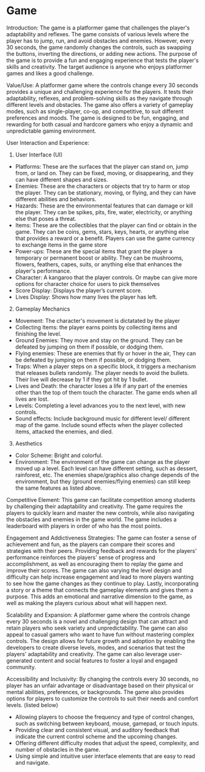 # Game
Introduction: The game is a platformer game that challenges the player's adaptability and reflexes. The game consists of various levels where the player has to jump, run, and avoid obstacles and enemies. However, every 30 seconds, the game randomly changes the controls, such as swapping the buttons, inverting the directions, or adding new actions. The purpose of the game is to provide a fun and engaging experience that tests the player's skills and creativity. The target audience is anyone who enjoys platformer games and likes a good challenge.

Value/Use: A platformer game where the controls change every 30 seconds provides a unique and challenging experience for the players. It tests their adaptability, reflexes, and problem-solving skills as they navigate through different levels and obstacles. The game also offers a variety of gameplay modes, such as single-player, co-op, and competitive, to suit different preferences and moods. The game is designed to be fun, engaging, and rewarding for both casual and hardcore gamers who enjoy a dynamic and unpredictable gaming environment.

User Interaction and Experience:
1. User Interface (UI)

- Platforms: These are the surfaces that the player can stand on, jump from, or land on. They can be fixed, moving, or disappearing, and they can have different shapes and sizes.
- Enemies: These are the characters or objects that try to harm or stop the player. They can be stationary, moving, or flying, and they can have different abilities and behaviors.
- Hazards: These are the environmental features that can damage or kill the player. They can be spikes, pits, fire, water, electricity, or anything else that poses a threat.
- Items: These are the collectibles that the player can find or obtain in the game. They can be coins, gems, stars, keys, hearts, or anything else that provides a reward or a benefit.
    Players can use the game currency to exchange items in the game store 
- Power-ups: These are the special items that grant the player a temporary or permanent boost or ability. They can be mushrooms, flowers, feathers, capes, suits, or anything else that enhances the player's performance.
- Character: A kangaroo that the player controls. 
    Or maybe can give more options for character choice for users to pick themselves
- Score Display: Displays the player’s current score.
- Lives Display: Shows how many lives the player has left.

2. Gameplay Mechanics

- Movement: The character's movement is dictatated by the player
- Collecting Items: the player earns points by collecting items and finishing the level.
- Ground Enemies: They move and stay on the ground. They can be defeated by jumping on  them if possible, or dodging them.
- Flying enemies: These are enemies that fly or hover in the air,  They can be defeated by jumping on them if possible, or dodging them.
- Traps: When a player steps on a specific block, it triggers a mechanism that releases bullets randomly. The player needs to avoid the bullets. Their live will decrease by 1 if they got hit by 1 bullet. 
- Lives and Death: the character loses a life if any part of the enemies other than the top of them touch the character. The game ends when all lives are lost.
- Levels: Completing a level advances you to the next level, with new controls.
- Sound effects: Include background music for different level/ different map of the game. Include sound effects when the player collected items, attacked the enemies, and died. 

3. Aesthetics

- Color Scheme: Bright and colorful.
- Environment: The environment of the game can change as the player moved up a level. Each level can have different setting, such as dessert, rainforest, etc. The enemies shape/graphics also change depends of the environment, but they (ground enemies/flying enemies) can still keep the same features as listed above. 


Competitive Element: This game can facilitate competition among students by challenging their adaptability and creativity. The game requires the players to quickly learn and master the new controls, while also navigating the obstacles and enemies in the game world. The game includes a leaderboard with players in order of who has the most points.

Engagement and Addictiveness Strategies: The game can foster a sense of achievement and fun, as the players can compare their scores and strategies with their peers. Providing feedback and rewards for the players' performance reinforces the players' sense of progress and accomplishment, as well as encouraging them to replay the game and improve their scores. The game can also varying the level design and difficulty can help increase engagement and lead to more players wanting to see how the game changes as they continue to play. Lastly, incorporating a story or a theme that connects the gameplay elements and gives them a purpose. This adds an emotional and narrative dimension to the game, as well as making the players curious about what will happen next.

Scalability and Expansion: A platformer game where the controls change every 30 seconds is a novel and challenging design that can attract and retain players who seek variety and unpredictability. The game can also appeal to casual gamers who want to have fun without mastering complex controls. The design allows for future growth and adoption by enabling the developers to create diverse levels, modes, and scenarios that test the players' adaptability and creativity. The game can also leverage user-generated content and social features to foster a loyal and engaged community.

Accessibility and Inclusivity: By changing the controls every 30 seconds, no player has an unfair advantage or disadvantage based on their physical or mental abilities, preferences, or backgrounds. The game also provides options for players to customize the controls to suit their needs and comfort levels. (listed below)
- Allowing players to choose the frequency and type of control changes, such as switching between keyboard, mouse, gamepad, or touch inputs.
- Providing clear and consistent visual, and auditory feedback that indicate the current control scheme and the upcoming changes.
- Offering different difficulty modes that adjust the speed, complexity, and number of obstacles in the game.
- Using simple and intuitive user interface elements that are easy to read and navigate.